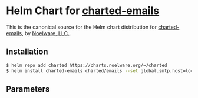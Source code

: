 # Helm Chart for [charted-emails](https://github.com/charted-dev/emails)
This is the canonical source for the Helm chart distribution for [charted-emails](https://github.com/charted-dev/emails), by [Noelware, LLC.](https://noelware.org).

## Installation
```sh
$ helm repo add charted https://charts.noelware.org/~/charted
$ helm install charted-emails charted/emails --set global.smtp.host=localhost --set global.smtp.port=25
```

## Parameters
<!-- @noelware/helm/values :: START -->

<!-- @noelware/helm/values :: END -->

